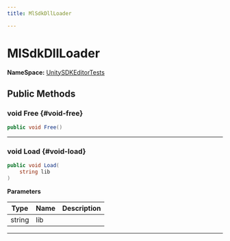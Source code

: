 ```yaml
---
title: MlSdkDllLoader

---
```


# MlSdkDllLoader



**NameSpace:** 
[UnitySDKEditorTests](/versioned_docs/version-02-Aug-2023/unity-api/api/UnitySDKEditorTests/UnitySDKEditorTests.md) 








## Public Methods

### void Free {#void-free}

```csharp
public void Free()
```






-----------

### void Load {#void-load}

```csharp
public void Load(
    string lib
)
```


**Parameters**

| Type | Name  | Description  | 
|--|--|--|
| string |lib||






-----------


